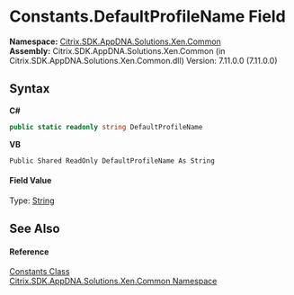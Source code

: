 # Constants.DefaultProfileName Field
 

**Namespace:**&nbsp;[Citrix.SDK.AppDNA.Solutions.Xen.Common](013dc694-c357-448d-ed5a-b5c48a7f6852.md)<br />**Assembly:**&nbsp;Citrix.SDK.AppDNA.Solutions.Xen.Common (in Citrix.SDK.AppDNA.Solutions.Xen.Common.dll) Version: 7.11.0.0 (7.11.0.0)

## Syntax

**C#**
```csharp
public static readonly string DefaultProfileName
```

**VB**
```vbnet
Public Shared ReadOnly DefaultProfileName As String
```


#### Field Value
Type: <a href="http://msdn2.microsoft.com/en-us/library/s1wwdcbf" target="_blank">String</a>

## See Also


#### Reference
<a href="00582394-77af-f9ce-d3dc-197cf8d121ec">Constants Class</a><br /><a href="013dc694-c357-448d-ed5a-b5c48a7f6852">Citrix.SDK.AppDNA.Solutions.Xen.Common Namespace</a><br />